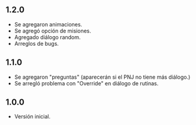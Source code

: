 ## 1.2.0
- Se agregaron animaciones.
- Se agregó opción de misiones.
- Agregado diálogo random.
- Arreglos de bugs.

## 1.1.0
- Se agregaron "preguntas" (aparecerán si el PNJ no tiene más diálogo.)
- Se arregló problema con "Override" en diálogo de rutinas.

## 1.0.0
- Versión inicial.

